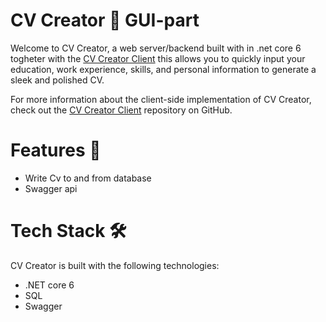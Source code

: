 # CV Creator 📝 GUI-part
Welcome to CV Creator, a web server/backend built with in .net core 6 togheter with the [CV Creator Client](https://github.com/alojzmilicevic/cv-aloma) this allows you to quickly input your education, work experience, skills, and personal information to generate a sleek and polished CV.

For more information about the client-side implementation of CV Creator, check out the [CV Creator Client](https://github.com/alojzmilicevic/cv-aloma) repository on GitHub.

# Features 🎨
- Write Cv to and from database
- Swagger api 

# Tech Stack 🛠
CV Creator is built with the following technologies:

* .NET core 6
* SQL
* Swagger
